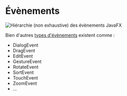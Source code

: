 # Évènements

![Hiérarchie (non exhaustive) des évènements JavaFX](https://www.zupimages.net/up/24/16/ycqo.jpg)

Bien d'autres [types d'évènements](https://openjfx.io/javadoc/22/javafx.base/javafx/event/Event.html) existent comme :

+ DialogEvent
+ DragEvent
+ EditEvent
+ GestureEvent
+ RotateEvent
+ SortEvent
+ TouchEvent
+ ZoomEvent
+ ...
